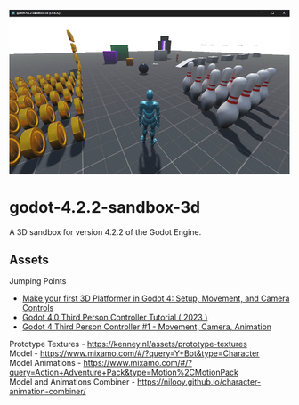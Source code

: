 ![Godot 4.2.2](/godot-4.2.2-sandbox-3d.png)


# godot-4.2.2-sandbox-3d
A 3D sandbox for version 4.2.2 of the Godot Engine.

## Assets
Jumping Points
 - [Make your first 3D Platformer in Godot 4: Setup, Movement, and Camera Controls](https://www.youtube.com/watch?v=EP5AYllgHy8)
 - [Godot 4.0 Third Person Controller Tutorial ( 2023 )](https://www.youtube.com/watch?v=EP5AYllgHy8)
 - [Godot 4 Third Person Controller #1 - Movement, Camera, Animation](https://www.youtube.com/watch?v=C-1AerTEjFU)

Prototype Textures - https://kenney.nl/assets/prototype-textures</br>
Model - https://www.mixamo.com/#/?query=Y+Bot&type=Character</br>
Model Animations - https://www.mixamo.com/#/?query=Action+Adventure+Pack&type=Motion%2CMotionPack</br>
Model and Animations Combiner - https://nilooy.github.io/character-animation-combiner/
